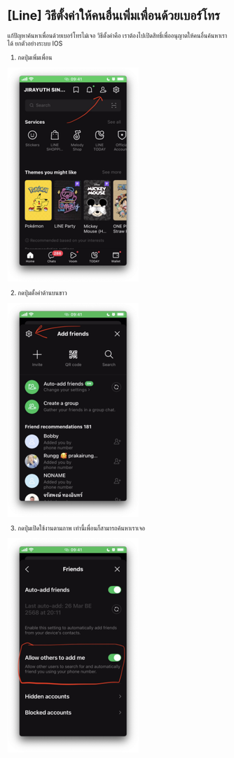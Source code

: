 # [Line] วิธีตั้งค่าให้คนอื่นเพิ่มเพื่อนด้วยเบอร์โทร

แก้ปัญหาค้นหาเพื่อนด้วยเบอร์โทรไม่เจอ 
วิธีตั้งค่าคือ เราต้องไปเปิดสิทธิ์เพื่ออนุญาตให้คนอื่นค้นหาเราได้ ยกตัวอย่างระบบ IOS

1. กดปุ่มเพิ่มเพื่อน

<img src="./line-setting-add-friend-phone-number-1.jpg" width="300" />

2. กดปุ่มตั้งค่าด้านบนขาว

<img src="./line-setting-add-friend-phone-number-2.jpg" width="300" />

3. กดปุ่มเปิดใช้งานตามภาพ เท่านี้เพื่อนก็สามารถค้นหาเราเจอ

<img src="./line-setting-add-friend-phone-number-3.jpg" width="300" />
